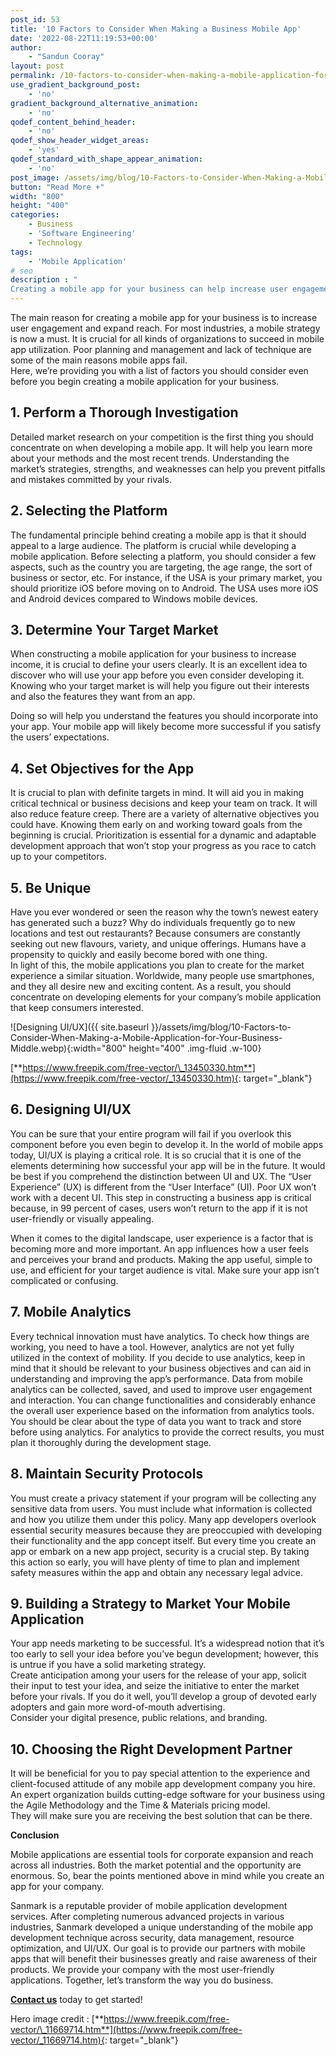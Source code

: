 ```yaml
---
post_id: 53
title: '10 Factors to Consider When Making a Business Mobile App'
date: '2022-08-22T11:19:53+00:00'
author: 
    - "Sandun Cooray"
layout: post
permalink: /10-factors-to-consider-when-making-a-mobile-application-for-your-business/
use_gradient_background_post:
    - 'no'
gradient_background_alternative_animation:
    - 'no'
qodef_content_behind_header:
    - 'no'
qodef_show_header_widget_areas:
    - 'yes'
qodef_standard_with_shape_appear_animation:
    - 'no'
post_image: /assets/img/blog/10-Factors-to-Consider-When-Making-a-Mobile-Application-for-Your-Business-post-image.webp
button: "Read More +"
width: "800"
height: "400"
categories:
    - Business
    - 'Software Engineering'
    - Technology
tags:
    - 'Mobile Application'
# seo
description : "
Creating a mobile app for your business can help increase user engagement and expand reach. Consider these points when creating a mobile app for your business."
---
```


The main reason for creating a mobile app for your business is to increase user engagement and expand reach. For most industries, a mobile strategy is now a must. It is crucial for all kinds of organizations to succeed in mobile app utilization. Poor planning and management and lack of technique are some of the main reasons mobile apps fail.  
Here, we’re providing you with a list of factors you should consider even before you begin creating a mobile application for your business.

## 1. Perform a Thorough Investigation

Detailed market research on your competition is the first thing you should concentrate on when developing a mobile app. It will help you learn more about your methods and the most recent trends. Understanding the market’s strategies, strengths, and weaknesses can help you prevent pitfalls and mistakes committed by your rivals.

## 2. Selecting the Platform

The fundamental principle behind creating a mobile app is that it should appeal to a large audience. The platform is crucial while developing a mobile application. Before selecting a platform, you should consider a few aspects, such as the country you are targeting, the age range, the sort of business or sector, etc. For instance, if the USA is your primary market, you should prioritize iOS before moving on to Android. The USA uses more iOS and Android devices compared to Windows mobile devices.

## 3. Determine Your Target Market

When constructing a mobile application for your business to increase income, it is crucial to define your users clearly. It is an excellent idea to discover who will use your app before you even consider developing it. Knowing who your target market is will help you figure out their interests and also the features they want from an app.

Doing so will help you understand the features you should incorporate into your app. Your mobile app will likely become more successful if you satisfy the users’ expectations.

## 4. Set Objectives for the App

It is crucial to plan with definite targets in mind. It will aid you in making critical technical or business decisions and keep your team on track. It will also reduce feature creep. There are a variety of alternative objectives you could have. Knowing them early on and working toward goals from the beginning is crucial. Prioritization is essential for a dynamic and adaptable development approach that won’t stop your progress as you race to catch up to your competitors.

## 5. Be Unique

Have you ever wondered or seen the reason why the town’s newest eatery has generated such a buzz? Why do individuals frequently go to new locations and test out restaurants? Because consumers are constantly seeking out new flavours, variety, and unique offerings. Humans have a propensity to quickly and easily become bored with one thing.  
In light of this, the mobile applications you plan to create for the market experience a similar situation. Worldwide, many people use smartphones, and they all desire new and exciting content. As a result, you should concentrate on developing elements for your company’s mobile application that keep consumers interested.

![Designing UI/UX]({{ site.baseurl }}/assets/img/blog/10-Factors-to-Consider-When-Making-a-Mobile-Application-for-Your-Business-Middle.webp){:width="800" height="400" .img-fluid .w-100}

[**https://www.freepik.com/free-vector/\_13450330.htm**](https://www.freepik.com/free-vector/_13450330.htm){: target="_blank"}

## 6. Designing UI/UX

You can be sure that your entire program will fail if you overlook this component before you even begin to develop it. In the world of mobile apps today, UI/UX is playing a critical role. It is so crucial that it is one of the elements determining how successful your app will be in the future. It would be best if you comprehend the distinction between UI and UX. The “User Experience” (UX) is different from the “User Interface” (UI). Poor UX won’t work with a decent UI. This step in constructing a business app is critical because, in 99 percent of cases, users won’t return to the app if it is not user-friendly or visually appealing.

When it comes to the digital landscape, user experience is a factor that is becoming more and more important. An app influences how a user feels and perceives your brand and products. Making the app useful, simple to use, and efficient for your target audience is vital. Make sure your app isn’t complicated or confusing.

## 7. Mobile Analytics

Every technical innovation must have analytics. To check how things are working, you need to have a tool. However, analytics are not yet fully utilized in the context of mobility. If you decide to use analytics, keep in mind that it should be relevant to your business objectives and can aid in understanding and improving the app’s performance. Data from mobile analytics can be collected, saved, and used to improve user engagement and interaction. You can change functionalities and considerably enhance the overall user experience based on the information from analytics tools. You should be clear about the type of data you want to track and store before using analytics. For analytics to provide the correct results, you must plan it thoroughly during the development stage.

## 8. Maintain Security Protocols

You must create a privacy statement if your program will be collecting any sensitive data from users. You must include what information is collected and how you utilize them under this policy. Many app developers overlook essential security measures because they are preoccupied with developing their functionality and the app concept itself. But every time you create an app or embark on a new app project, security is a crucial step. By taking this action so early, you will have plenty of time to plan and implement safety measures within the app and obtain any necessary legal advice.

## 9. Building a Strategy to Market Your Mobile Application

Your app needs marketing to be successful. It’s a widespread notion that it’s too early to sell your idea before you’ve begun development; however, this is untrue if you have a solid marketing strategy.  
Create anticipation among your users for the release of your app, solicit their input to test your idea, and seize the initiative to enter the market before your rivals. If you do it well, you’ll develop a group of devoted early adopters and gain more word-of-mouth advertising.  
Consider your digital presence, public relations, and branding.

## 10. Choosing the Right Development Partner

It will be beneficial for you to pay special attention to the experience and client-focused attitude of any mobile app development company you hire. An expert organization builds cutting-edge software for your business using the Agile Methodology and the Time &amp; Materials pricing model.  
They will make sure you are receiving the best solution that can be there.

**Conclusion**

Mobile applications are essential tools for corporate expansion and reach across all industries. Both the market potential and the opportunity are enormous. So, bear the points mentioned above in mind while you create an app for your company.

Sanmark is a reputable provider of mobile application development services. After completing numerous advanced projects in various industries, Sanmark developed a unique understanding of the mobile app development technique across security, data management, resource optimization, and UI/UX. Our goal is to provide our partners with mobile apps that will benefit their businesses greatly and raise awareness of their products. We provide your company with the most user-friendly applications. Together, let’s transform the way you do business.

[**Contact us**]({{site.baseurl}}/contact/) today to get started!

Hero image credit : [**https://www.freepik.com/free-vector/\_11669714.htm**](https://www.freepik.com/free-vector/_11669714.htm){: target="_blank"}

